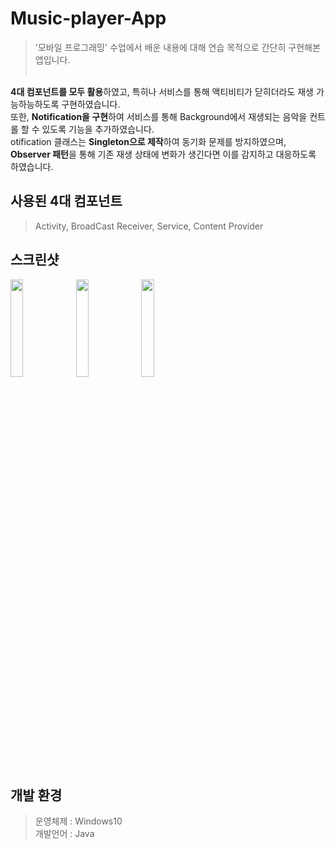 # Music-player-App
> '모바일 프로그래밍' 수업에서 배운 내용에 대해 연습 목적으로 간단히 구현해본 앱입니다.<br><br>

**4대 컴포넌트를 모두 활용**하였고, 특히나 서비스를 통해 액티비티가 닫히더라도 재생 가능하능하도록 구현하였습니다.<br>
또한, **Notification을 구현**하여 서비스를 통해 Background에서 재생되는 음악을 컨트롤 할 수 있도록 기능을 추가하였습니다.<br>
otification 클래스는 **Singleton으로 제작**하여 동기화 문제를 방지하였으며, **Observer 패턴**을 통해 기존 재생 상태에 변화가 생긴다면 이를 감지하고 대응하도록 하였습니다.

## 사용된 4대 컴포넌트

> Activity, BroadCast Receiver, Service, Content Provider

## 스크린샷

<div>
<img src="https://user-images.githubusercontent.com/48644958/103906379-2deb8300-5143-11eb-8a0c-f85de9741e2b.png" height="20%" width="20%"></img>
<img src="https://user-images.githubusercontent.com/48644958/103906385-2e841980-5143-11eb-97f0-185289175ed5.png" height="20%" width="20%"></img>
<img src="https://user-images.githubusercontent.com/48644958/103906386-2f1cb000-5143-11eb-86b6-68b5c47aca0a.png" height="20%" width="20%"></img>
</div>

## 개발 환경

> 운영체제 : Windows10<br>
> 개발언어 : Java<br>
